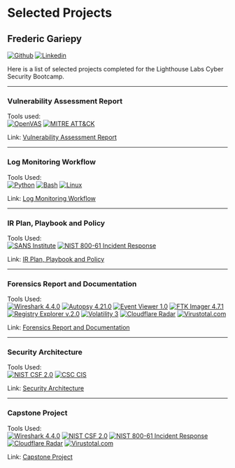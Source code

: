 # Selected Projects
## Frederic Gariepy
[![Github](https://img.shields.io/badge/-Github-000?style=flat&logo=Github&logoColor=white)](https://github.com//FredericGariepy)
[![Linkedin](https://img.shields.io/badge/-LinkedIn-blue?style=flat&logo=Linkedin&logoColor=white)](https://www.linkedin.com/in/fredisgood/)

Here is a list of selected projects completed for the Lighthouse Labs Cyber Security Bootcamp.

---
### Vulnerability Assessment Report
Tools used: \
[![OpenVAS](https://img.shields.io/badge/OpenVAS-transparent?style=flat-square)](https://www.openvas.org/)
[![MITRE ATT&CK](https://img.shields.io/badge/MITRE_ATT%26CK-red?style=flat-square)](https://attack.mitre.org/)

Link: [Vulnerability Assessment Report](https://docs.google.com/document/d/14qBuG2yTraYEtfFWgqYWqdsXMEGtBi25S6ve4MtTTYc/edit?usp=sharing)

---
### Log Monitoring Workflow
Tools Used: \
[![Python](https://img.shields.io/badge/Python-3776AB?style=flat-square&logo=python&logoColor=white)](https://www.python.org/)
[![Bash](https://img.shields.io/badge/Bash-4EAA25?style=flat-square&logo=gnubash&logoColor=white)](https://www.gnu.org/software/bash/)
[![Linux](https://img.shields.io/badge/Linux-000000?style=flat-square&logo=linux&logoColor=white)](https://www.linux.org/)

Link: [Log Monitoring Workflow](https://github.com/FredericGariepy/LighthouseLabs/blob/main/PKM/W3/D5/Report.md)

---
### IR Plan, Playbook and Policy
Tools Used: \
[![SANS Institute](https://img.shields.io/badge/SANS_Institute-000000?style=flat-square&logo=sans&logoColor=white)](https://www.sans.org/information-security-policy/)
[![NIST 800-61 Incident Response](https://img.shields.io/badge/NIST_800--61_Incident_Response-003d7d?style=flat-square&logo=nist&logoColor=white)](https://csrc.nist.gov/pubs/sp/800/61/r2/final)

Link: [IR Plan, Playbook and Policy](https://docs.google.com/document/d/1Xc7KcfH1X_6_gXpwJ76etJ5COnZTvPzoQKrX9fsxWjc/edit?usp=sharing)

---
### Forensics Report and Documentation
Tools Used: \
[![Wireshark 4.4.0](https://img.shields.io/badge/Wireshark-4.4.0-1679A7?style=flat-square&logo=Wireshark&logoColor=white)](https://www.wireshark.org/)
[![Autopsy 4.21.0](https://img.shields.io/badge/Autopsy-4.21.0-blue?style=flat-square)](https://www.sleuthkit.org/autopsy/)
[![Event Viewer 1.0](https://img.shields.io/badge/Event_Viewer-1.0-blue?style=flat-square)](https://docs.microsoft.com/en-us/windows/security/threat-protection/auditing/event-viewer)
[![FTK Imager 4.7.1](https://img.shields.io/badge/FTK_Imager-4.7.1-blue?style=flat-square)](https://www.exterro.com/ftk-product-downloads/ftk-imager-version-4-7-1)
[![Registry Explorer v.2.0](https://img.shields.io/badge/Registry_Explorer-v.2.0-blue?style=flat-square)](https://ericzimmerman.github.io/#!index.md)
[![Volatility 3](https://img.shields.io/badge/Volatility-3-blue?style=flat-square)](https://github.com/volatilityfoundation/volatility3)
[![Cloudflare Radar](https://img.shields.io/badge/Cloudflare_Radar-blue?style=flat-square)](https://radar.cloudflare.com/)
[![Virustotal.com](https://img.shields.io/badge/Virustotal.com-blue?style=flat-square)](https://www.virustotal.com/)

Link: [Forensics Report and Documentation](https://docs.google.com/document/d/1s6jdHmpUb_kudZgY2VCmKdViL0VR8DVJf2L8tmV4WTE/edit?usp=sharing)

---
### Security Architecture
Tools Used: \
[![NIST CSF 2.0](https://img.shields.io/badge/NIST_CSF-2.0-003d7d?style=flat-square)](https://csf.tools/reference/nist-cybersecurity-framework/v2-0/)
[![CSC CIS](https://img.shields.io/badge/CIS_Controls-8.0-003d7d?style=flat-square)](https://www.cisecurity.org/controls/)


Link: [Security Architecture](https://docs.google.com/document/d/1Yk5yEMgKemMsQzBTp4_r_LtOR_e80yaZidTtcGCsIyo/edit?usp=sharing)

---
### Capstone Project
Tools Used: \
[![Wireshark 4.4.0](https://img.shields.io/badge/Wireshark-4.4.0-1679A7?style=flat-square&logo=Wireshark&logoColor=white)](https://www.wireshark.org/)
[![NIST CSF 2.0](https://img.shields.io/badge/NIST_CSF-2.0-003d7d?style=flat-square)](https://csf.tools/reference/nist-cybersecurity-framework/v2-0/)
[![NIST 800-61 Incident Response](https://img.shields.io/badge/NIST_800--61_Incident_Response-003d7d?style=flat-square&logo=nist&logoColor=white)](https://csrc.nist.gov/pubs/sp/800/61/r2/final)
[![Cloudflare Radar](https://img.shields.io/badge/Cloudflare_Radar-blue?style=flat-square)](https://radar.cloudflare.com/)
[![Virustotal.com](https://img.shields.io/badge/Virustotal.com-blue?style=flat-square)](https://www.virustotal.com/)

Link: [Capstone Project](https://docs.google.com/document/d/15XAxN-OCbwSgKBdbf_cQxWmzaZJRY-X5dgWBu6TYiGY/edit?usp=sharing)
